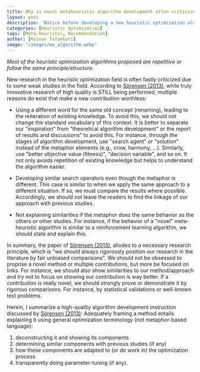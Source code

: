 ```yaml
---
title: Why is novel metaheuristic algorithm development often criticized?
layout: post
description: 'Notice before developing a new heuristic optimization algorithm.'
categories: [Heuristic Optimization]
tags: [Meta-heuristic, Recommendation]
author: [Keivan Tafakkori]
image: "/images/ma_algorithm.webp"
---
```


_Most of the heuristic optimization algorithms proposed are repetitive or follow the same principle/structure._

New research in the heuristic optimization field is often fastly criticized due to some weak studies in the field. According to [Sörensen (2013)](https://onlinelibrary.wiley.com/doi/abs/10.1111/itor.12001), while truly innovative research of high quality is STILL being performed, multiple reasons do exist that make a new contribution worthless:

- Using a different word for the same old concept (renaming), leading to the reiteration of existing knowledge. To avoid this, we should not change the standard vocabulary of this context. It is better to separate our "inspiration" from "theoretical algorithm development" or the report of results and discussions" to avoid this. For instance, through the stages of algorithm development, use "search agent" or "solution" instead of the metaphor elements (e.g., crow, harmony, ...). Similarly, use "better objective value (fitness)", "decision variable", and so on. It not only avoids repetition of existing knowledge but helps to understand the algorithm easier.

- Developing similar search operators even though the metaphor is different. This case is similar to when we apply the same approach to a different situation. If so, we must compare the results where possible. Accordingly, we should not leave the readers to find the linkage of our approach with previous studies. 

- Not explaining similarities if the metaphor does the same behavior as the others or other studies. For instance, if the behavior of a "novel" meta-heuristic algorithm is similar to a reinforcement learning algorithm, we should state and explain this. 

In summary, the paper of [Sörensen (2013)](https://onlinelibrary.wiley.com/doi/abs/10.1111/itor.12001), alludes to a necessary research principle, which is "we should always rigorously position our research in the literature by fair unbiased comparisons". We should not be obsessed to propose a novel method or multiple contributions, but more be focused on links. For instance, we should also show similarities to our method/approach and try not to focus on showing our contribution is way better. If a contribution is really novel, we should strongly prove or demonstrate it by rigorous comparisons. For instance, by statistical validations or well-known test problems.

Herein, I summarize a high-quality algorithm development instruction discussed by [Sörensen (2013)](https://onlinelibrary.wiley.com/doi/abs/10.1111/itor.12001):
Adequately framing a method entails explaining it using general optimization terminology (not metaphor-based language):
1. deconstructing it and showing its components
2. determining similar components with previous studies (if any)
3. how these components are adapted to (or do work in) the optimization process
4. transparently doing parameter-tuning (if any).






